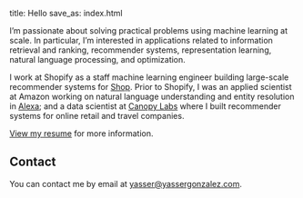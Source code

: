 title: Hello
save_as: index.html

I’m passionate about solving practical problems using machine learning
at scale. In particular, I’m interested in applications related to
information retrieval and ranking, recommender systems, representation
learning, natural language processing, and optimization.

I work at Shopify as a staff machine learning engineer building
large-scale recommender systems for [Shop](https://shop.app/).
Prior to Shopify, I was an applied scientist at Amazon working on
natural language understanding and entity resolution in
[Alexa](https://www.amazon.science/tag/alexa); and a data scientist at
[Canopy Labs](https://betakit.com/drop-acquires-predictive-analytics-company-canopy-labs/)
where I built recommender systems for online retail and travel companies.

[View my resume](/resume/yasser_gonzalez.pdf) for more information.

## Contact

You can contact me by email at <yasser@yassergonzalez.com>.
